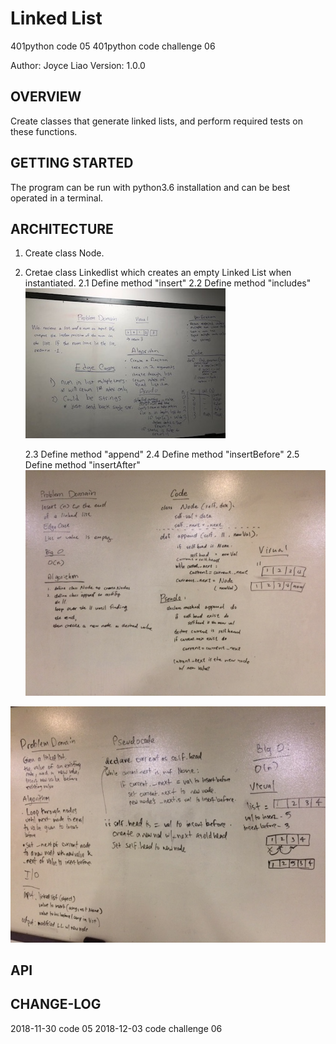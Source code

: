 # Linked List
401python code 05
401python code challenge 06

Author: Joyce Liao
Version: 1.0.0


## OVERVIEW
Create classes that generate linked lists, and perform required tests on these functions.


## GETTING STARTED
The program can be run with python3.6 installation and can be best operated in a terminal.


## ARCHITECTURE
1. Create class Node.
2. Cretae class Linkedlist which creates an empty Linked List when instantiated.
    2.1 Define method "insert"
    2.2 Define method "includes"
![White Boarding](https://github.com/joyliao07/data_structures_and_algorithms/blob/master/assets/03_array_binary_search_(1).jpg)

    2.3 Define method "append"
    2.4 Define method "insertBefore"
    2.5 Define method "insertAfter"
![White Boarding](https://github.com/joyliao07/data_structures_and_algorithms/blob/master/assets/06_ll_insertions_(1).jpeg)

![White Boarding](https://github.com/joyliao07/data_structures_and_algorithms/blob/master/assets/06_ll_insertions_(2).jpeg)
## API



## CHANGE-LOG



2018-11-30 code 05
2018-12-03 code challenge 06
